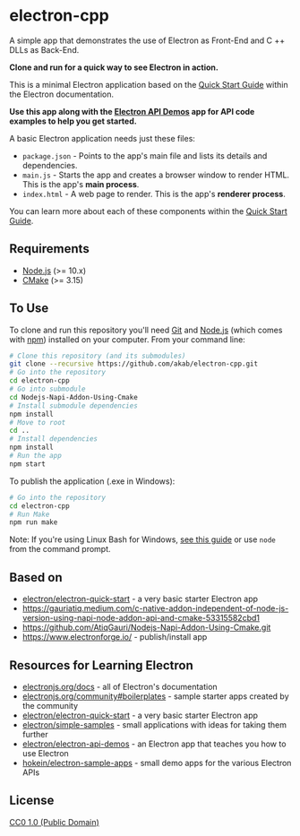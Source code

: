 # electron-cpp

A simple app that demonstrates the use of Electron as Front-End and C ++ DLLs as Back-End.

**Clone and run for a quick way to see Electron in action.**

This is a minimal Electron application based on the [Quick Start Guide](https://electronjs.org/docs/tutorial/quick-start) within the Electron documentation.

**Use this app along with the [Electron API Demos](https://electronjs.org/#get-started) app for API code examples to help you get started.**

A basic Electron application needs just these files:

- `package.json` - Points to the app's main file and lists its details and dependencies.
- `main.js` - Starts the app and creates a browser window to render HTML. This is the app's **main process**.
- `index.html` - A web page to render. This is the app's **renderer process**.

You can learn more about each of these components within the [Quick Start Guide](https://electronjs.org/docs/tutorial/quick-start).

## Requirements
- [Node.js](https://nodejs.org/en/download/) (>= 10.x)
- [CMake](https://cmake.org/download/) (>= 3.15)

## To Use

To clone and run this repository you'll need [Git](https://git-scm.com) and [Node.js](https://nodejs.org/en/download/) (which comes with [npm](http://npmjs.com)) installed on your computer. From your command line:

```bash
# Clone this repository (and its submodules)
git clone --recursive https://github.com/akab/electron-cpp.git
# Go into the repository
cd electron-cpp
# Go into submodule
cd Nodejs-Napi-Addon-Using-Cmake
# Install submodule dependencies
npm install
# Move to root
cd ..
# Install dependencies
npm install
# Run the app
npm start
```
To publish the application (.exe in Windows):
```bash
# Go into the repository
cd electron-cpp
# Run Make
npm run make
```

Note: If you're using Linux Bash for Windows, [see this guide](https://www.howtogeek.com/261575/how-to-run-graphical-linux-desktop-applications-from-windows-10s-bash-shell/) or use `node` from the command prompt.

## Based on
- [electron/electron-quick-start](https://github.com/electron/electron-quick-start) - a very basic starter Electron app
- https://gauriatiq.medium.com/c-native-addon-independent-of-node-js-version-using-napi-node-addon-api-and-cmake-53315582cbd1
- https://github.com/AtiqGauri/Nodejs-Napi-Addon-Using-Cmake.git
- https://www.electronforge.io/ - publish/install app

## Resources for Learning Electron

- [electronjs.org/docs](https://electronjs.org/docs) - all of Electron's documentation
- [electronjs.org/community#boilerplates](https://electronjs.org/community#boilerplates) - sample starter apps created by the community
- [electron/electron-quick-start](https://github.com/electron/electron-quick-start) - a very basic starter Electron app
- [electron/simple-samples](https://github.com/electron/simple-samples) - small applications with ideas for taking them further
- [electron/electron-api-demos](https://github.com/electron/electron-api-demos) - an Electron app that teaches you how to use Electron
- [hokein/electron-sample-apps](https://github.com/hokein/electron-sample-apps) - small demo apps for the various Electron APIs

## License

[CC0 1.0 (Public Domain)](LICENSE.md)

